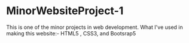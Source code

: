 # MinorWebsiteProject-1
This is one of the minor projects in web development. What I've used in making this website:- HTML5 , CSS3, and Bootsrap5 
